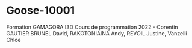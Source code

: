 # Goose-10001

Formation GAMAGORA I3D
Cours de programmation 2022 - Corentin GAUTIER
BRUNEL David, RAKOTONIAINA Andy, REVOIL Justine, Vanzelli Chloe
